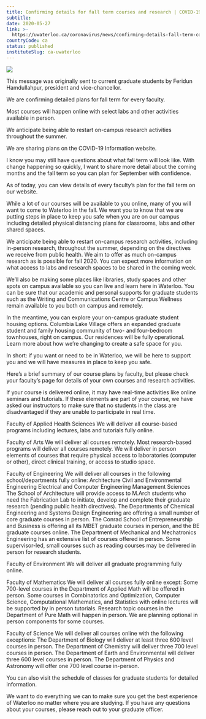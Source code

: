 ```yaml
---
title: Confirming details for fall term courses and research | COVID-19 Information
subtitle: 
date: 2020-05-27
link: >-
  https://uwaterloo.ca/coronavirus/news/confirming-details-fall-term-courses-and-research
countryCode: ca
status: published
instituteSlug: ca-uwaterloo
---
```

![](https://uwaterloo.ca/favicon.ico)

This message was originally sent to current graduate students by Feridun Hamdullahpur, president and vice-chancellor.

We are confirming detailed plans for fall term for every faculty.

Most courses will happen online with select labs and other activities available in person.

We anticipate being able to restart on-campus research activities throughout the summer.

We are sharing plans on the COVID-19 Information website.

I know you may still have questions about what fall term will look like. With change happening so quickly, I want to share more detail about the coming months and the fall term so you can plan for September with confidence.

As of today, you can view details of every faculty’s plan for the fall term on our website.

While a lot of our courses will be available to you online, many of you will want to come to Waterloo in the fall. We want you to know that we are putting steps in place to keep you safe when you are on our campus including detailed physical distancing plans for classrooms, labs and other shared spaces.

We anticipate being able to restart on-campus research activities, including in-person research, throughout the summer, depending on the directives we receive from public health. We aim to offer as much on-campus research as is possible for fall 2020. You can expect more information on what access to labs and research spaces to be shared in the coming week.

We’ll also be making some places like libraries, study spaces and other spots on campus available so you can live and learn here in Waterloo. You can be sure that our academic and personal supports for graduate students such as the Writing and Communications Centre or Campus Wellness remain available to you both on campus and remotely.

In the meantime, you can explore your on-campus graduate student housing options. Columbia Lake Village offers an expanded graduate student and family housing community of two- and four-bedroom townhouses, right on campus. Our residences will be fully operational. Learn more about how we’re changing to create a safe space for you.

In short: if you want or need to be in Waterloo, we will be here to support you and we will have measures in place to keep you safe.

Here’s a brief summary of our course plans by faculty, but please check your faculty’s page for details of your own courses and research activities.

If your course is delivered online, it may have real-time activities like online seminars and tutorials. If these elements are part of your course, we have asked our instructors to make sure that no students in the class are disadvantaged if they are unable to participate in real time.

Faculty of Applied Health Sciences We will deliver all course-based programs including lectures, labs and tutorials fully online.

Faculty of Arts We will deliver all courses remotely. Most research-based programs will deliver all courses remotely. We will deliver in person elements of courses that require physical access to laboratories (computer or other), direct clinical training, or access to studio space.

Faculty of Engineering We will deliver all courses in the following school/departments fully online: Architecture Civil and Environmental Engineering Electrical and Computer Engineering Management Sciences The School of Architecture will provide access to M.Arch students who need the Fabrication Lab to initiate, develop and complete their graduate research (pending public health directives). The Departments of Chemical Engineering and Systems Design Engineering are offering a small number of core graduate courses in person. The Conrad School of Entrepreneurship and Business is offering all its MBET graduate courses in person, and the BE graduate courses online. The Department of Mechanical and Mechatronics Engineering has an extensive list of courses offered in person. Some supervisor-led, small courses such as reading courses may be delivered in person for research students.

Faculty of Environment We will deliver all graduate programming fully online.

Faculty of Mathematics We will deliver all courses fully online except: Some 700-level courses in the Department of Applied Math will be offered in person. Some courses in Combinatorics and Optimization, Computer Science, Computational Mathematics, and Statistics with online lectures will be supported by in person tutorials. Research topic courses in the Department of Pure Math will happen in person. We are planning optional in person components for some courses.

Faculty of Science We will deliver all courses online with the following exceptions: The Department of Biology will deliver at least three 600 level courses in person. The Department of Chemistry will deliver three 700 level courses in person. The Department of Earth and Environmental will deliver three 600 level courses in person. The Department of Physics and Astronomy will offer one 700 level course in-person.



You can also visit the schedule of classes for graduate students for detailed information.

We want to do everything we can to make sure you get the best experience of Waterloo no matter where you are studying. If you have any questions about your courses, please reach out to your graduate officer.